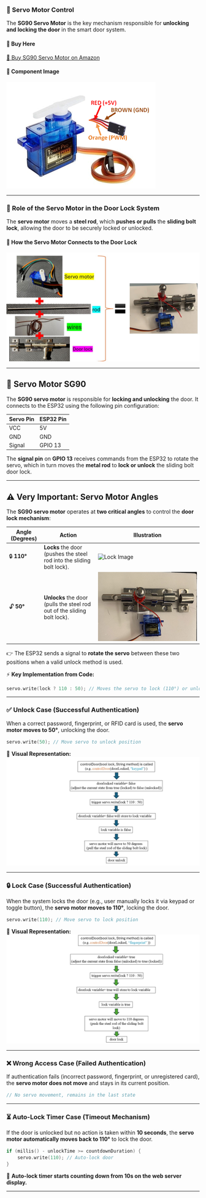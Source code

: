 ### **🔄 Servo Motor Control**
The **SG90 Servo Motor** is the key mechanism responsible for **unlocking and locking the door** in the smart door system.

#### **🛒 Buy Here**
[🔗 Buy SG90 Servo Motor on Amazon](https://www.amazon.co.uk/Geared-Compatible-Arduino-Projects-Raspberry/dp/B0DRFCFWT2/ref=sr_1_1_sspa?dib=eyJ2IjoiMSJ9.eJdCue8wRYZOWumPf2F_0IXqHXtMphoFaz7lwEcx5AAGsoEXelEwz1qYj68epFg2V2RzX17eZ1G3f5mW43nOgJkIu0kb6XxsrfYZH_KZvsb5keTTrhFUUQalPdjmZPPsnP-gfFU4Pr_MsUAUfEbYEuzTYexJKwhEBALoOeM4TvG51fwMXnLN3h9W-_2CKkiYPNupOmsAJeXzfG17BQ0WixMz4237dv3fm0-42A6BAhcWWLofjnhBCYc9SEQvok5p3lXEoeBMW7y1P8x5HGW3OMS4oLmXzLAqS6MCktn5AnU._H4W4-Y0YmUKhS_B8mo606woGC2SVUx41fzAjR6HlNI&dib_tag=se&keywords=servo+sg90&qid=1738209640&sr=8-1-spons&sp_csd=d2lkZ2V0TmFtZT1zcF9hdGY&psc=1) 
#### **📸 Component Image**
![SG90 Servo Motor](https://github.com/Hotsunlok/ESP32-smart-door-system/blob/48c461fd77a8ed1667eb8eb9cc37e306ed4d006d/Servo-Motor-Wires.png) 

---

### **🔑 Role of the Servo Motor in the Door Lock System**
The **servo motor** moves a **steel rod**, which **pushes or pulls** the **sliding bolt lock**, allowing the door to be securely locked or unlocked.

#### **📸 How the Servo Motor Connects to the Door Lock**
![Servo Motor Door Lock Mechanism](https://github.com/Hotsunlok/ESP32-smart-door-system/blob/e42f3587dad0d0657aba5c3ec854f671800a46de/smartdoorsystempics.jpg) 

---
## 🔄 Servo Motor SG90

The **SG90 servo motor** is responsible for **locking and unlocking** the door. It connects to the ESP32 using the following pin configuration:

| **Servo Pin** | **ESP32 Pin** |
|--------------|--------------|
| VCC          | 5V           |
| GND          | GND          |
| Signal       | GPIO 13      |

The **signal pin** on **GPIO 13** receives commands from the ESP32 to rotate the servo, which in turn moves the **metal rod** to **lock or unlock** the sliding bolt door lock.

---
## ⚠️ **Very Important: Servo Motor Angles**
The **SG90 servo motor** operates at **two critical angles** to control the **door lock mechanism**:

| **Angle (Degrees)** | **Action** | **Illustration** |
|-------------------|-------------|------------------|
| 🔒 **110°**      | **Locks** the door (pushes the steel rod into the sliding bolt lock). | ![Lock Image](lock_image.png) |
| 🔓 **50°**       | **Unlocks** the door (pulls the steel rod out of the sliding bolt lock). | ![Unlock Image](https://github.com/Hotsunlok/ESP32-smart-door-system/blob/44a2e72f55b34a9cd8817ceafbf4adc12930e55f/IMG_8311.jpg) |


👉 The ESP32 sends a signal to **rotate the servo** between these two positions when a valid unlock method is used.

⚡ **Key Implementation from Code:**
```cpp
servo.write(lock ? 110 : 50); // Moves the servo to lock (110°) or unlock (50°)
```
---
### ✅ Unlock Case (Successful Authentication)
When a correct password, fingerprint, or RFID card is used, the **servo motor moves to 50°**, unlocking the door.

```cpp
servo.write(50); // Move servo to unlock position
```

📌 **Visual Representation:**
![Unlock Flow](https://github.com/Hotsunlok/ESP32-smart-door-system/blob/fc451fee8161c6a70298a61cfaf564ad6ce5002c/servomotorunlock.jpg)

---

### 🔒 Lock Case (Successful Authentication)
When the system locks the door (e.g., user manually locks it via keypad or toggle button), the **servo motor moves to 110°**, locking the door.

```cpp
servo.write(110); // Move servo to lock position
```

📌 **Visual Representation:**
![Lock Flow](https://github.com/Hotsunlok/ESP32-smart-door-system/blob/a70bdcffb018e069f23006e149ab38e9e3320131/servomotor_lock.jpg)

---

### ❌ Wrong Access Case (Failed Authentication)
If authentication fails (incorrect password, fingerprint, or unregistered card), the **servo motor does not move** and stays in its current position.

```cpp
// No servo movement, remains in the last state
```

---

### ⏳ Auto-Lock Timer Case (Timeout Mechanism)
If the door is unlocked but no action is taken within **10 seconds**, the **servo motor automatically moves back to 110°** to lock the door.

```cpp
if (millis() - unlockTime >= countdownDuration) {
    servo.write(110); // Auto-lock door
}
```

📌 **Auto-lock timer starts counting down from 10s on the web server display.**

---

